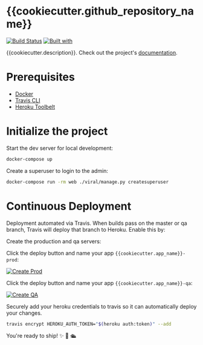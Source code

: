 # {{cookiecutter.github_repository_name}}

[![Build Status](https://travis-ci.org/{{cookiecutter.github_username}}/{{cookiecutter.github_repository_name}}.svg?branch=master)](https://travis-ci.org/{{cookiecutter.github_username}}/{{cookiecutter.github_repository_name}})
[![Built with](https://img.shields.io/badge/Built_with-Cookiecutter_Django_Rest-F7B633.svg)](https://github.com/agconti/cookiecutter-django-rest)

{{cookiecutter.description}}. Check out the project's [documentation](http://{{cookiecutter.github_username}}.github.io/{{cookiecutter.github_repository_name}}/).

# Prerequisites

- [Docker](https://docs.docker.com/docker-for-mac/install/)  
- [Travis CLI](http://blog.travis-ci.com/2013-01-14-new-client/)
- [Heroku Toolbelt](https://toolbelt.heroku.com/)

# Initialize the project

Start the dev server for local development:

```bash
docker-compose up
```

Create a superuser to login to the admin:

```bash
docker-compose run -rm web ./viral/manage.py createsuperuser
```


# Continuous Deployment

Deployment automated via Travis. When builds pass on the master or qa branch, Travis will deploy that branch to Heroku. Enable this by:

Create the production and qa servers:

Click the deploy button and name your app `{{cookiecutter.app_name}}-prod`:

[![Create Prod](https://www.herokucdn.com/deploy/button.svg)](https://heroku.com/deploy?template=https://github.com/agconti/cdr-docker)

Click the deploy button and name your app `{{cookiecutter.app_name}}-qa`:

[![Create QA](https://www.herokucdn.com/deploy/button.svg)](https://heroku.com/deploy?template=https://github.com/agconti/cdr-docker)

Securely add your heroku credentials to travis so it can automatically deploy your changes.
```bash
travis encrypt HEROKU_AUTH_TOKEN="$(heroku auth:token)" --add
```

You're ready to ship! ✨ 💅 🛳
